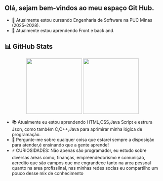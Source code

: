 ## Olá, sejam bem-vindos ao meu espaço Git Hub.



- 🔭 Atualmente estou cursando Engenharia de Software na PUC Minas  (2025–2028).
- 🌱 Atualmente estou aprendendo Front e back and.
 ## 📊 GitHub Stats

<div align="center">
  <img height="180em" src="https://github-readme-stats.vercel.app/api?username=Kaua-Rodriguess&show_icons=true&theme=tokyonight&include_all_commits=true&count_private=true"/>
  <img height="180em" src="https://github-readme-stats.vercel.app/api/top-langs/?username=Kaua-Rodriguess&layout=compact&langs_count=7&theme=tokyonight"/>
</div>

  

- 📚 Atualmente eu estou aprendendo HTML,CSS,Java Script e estrura Json, como também C,C++,Java para aprimirar minha lógica de programação. 
- 💬 Pergunte-me sobre qualquer coisa que estarei sempre a disposição para atender,é ensinando que a gente aprende!
- ⚡ CURIOSIDADES: Não apenas são programador, eu estudo sobre diversas áreas como, finanças, empreendedorismo e comunição, acredito que são campos que me engrandece tanto na area pessoal quanto na area profissilnal, nas minhas redes socias eu compartilho um pouco desse mix de conhecimento 

